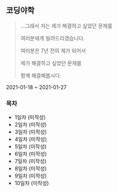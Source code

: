 ## 코딩야학
> ...그래서 저는 제가 해결하고 싶었던 문제를
> 
> 여러분에게 빌려드리겠습니다.
> 
> 여러분은 7년 전의 제가 되어서
> 
> 제가 해결하고 싶었던 문제를
> 
> 함께 해결해봅시다.

2021-01-18 ~ 2021-01-27

### 목차
- 1일차 (미작성)
- 2일차 (미작성)
- 3일차 (미작성)
- 4일차 (미작성)
- 5일차 (미작성)
- 6일차 (미작성)
- 7일차 (미작성)
- 8일차 (미작성)
- 9일차 (미작성)
- 10일차 (미작성)